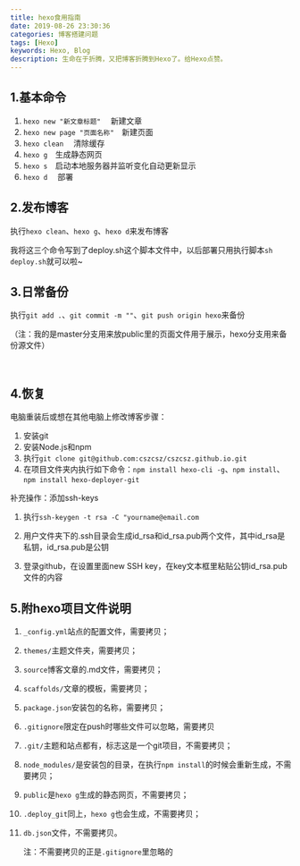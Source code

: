 ```yaml
---
title: hexo食用指南
date: 2019-08-26 23:30:36
categories: 博客搭建问题
tags: [Hexo]
keywords: Hexo, Blog
description: 生命在于折腾，又把博客折腾到Hexo了。给Hexo点赞。
---
```


## 1.基本命令

1. `hexo new "新文章标题"`  &emsp;新建文章   
2. `hexo new page "页面名称"`&emsp;新建页面
3. `hexo clean` &emsp;清除缓存
4. `hexo g`&emsp;生成静态网页
5. `hexo s`&emsp;启动本地服务器并监听变化自动更新显示
6. `hexo d` &emsp;部署

  

## 2.发布博客

执行`hexo clean`、`hexo g`、`hexo d`来发布博客

我将这三个命令写到了deploy.sh这个脚本文件中，以后部署只用执行脚本`sh deploy.sh`就可以啦~



## 3.日常备份

执行`git add .`、`git commit -m ""`、`git push origin hexo`来备份

（注：我的是master分支用来放public里的页面文件用于展示，hexo分支用来备份源文件）

​    


<!--more-->

## 4.恢复

电脑重装后或想在其他电脑上修改博客步骤：

1. 安装git
2. 安装Node.js和npm
3. 执行`git clone git@github.com:cszcsz/cszcsz.github.io.git`
4. 在项目文件夹内执行如下命令：`npm install hexo-cli -g`、`npm install`、`npm install hexo-deployer-git`

补充操作：添加ssh-keys

1. 执行`ssh-keygen -t rsa -C "yourname@email.com`

2. 用户文件夹下的.ssh目录会生成id_rsa和id_rsa.pub两个文件，其中id_rsa是私钥，id_rsa.pub是公钥
3. 登录github，在设置里面new SSH key，在key文本框里粘贴公钥id_rsa.pub文件的内容

  

## 5.附hexo项目文件说明

1. `_config.yml`站点的配置文件，需要拷贝；

2. `themes/`主题文件夹，需要拷贝；

3. `source`博客文章的.md文件，需要拷贝；

4. `scaffolds/`文章的模板，需要拷贝；

5. `package.json`安装包的名称，需要拷贝；

6. `.gitignore`限定在push时哪些文件可以忽略，需要拷贝

7. `.git/`主题和站点都有，标志这是一个git项目，不需要拷贝；

8. `node_modules/`是安装包的目录，在执行`npm install`的时候会重新生成，不需要拷贝；

9. `public`是`hexo g`生成的静态网页，不需要拷贝；

10. `.deploy_git`同上，`hexo g`也会生成，不需要拷贝；

11. `db.json`文件，不需要拷贝。

    注：不需要拷贝的正是`.gitignore`里忽略的



